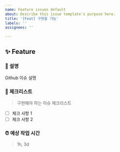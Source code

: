 ```yaml
---
name: Feature issues default
about: Describe this issue template's purpose here.
title: '[Feat] 구현할 기능'
labels: ''
assignees: ''

---
```


## ✨ Feature

### 💁 설명

Github 이슈 설명

### 📑 체크리스트
> 구현해야 하는 이슈 체크리스트

- [ ] 체크 사항 1
- [ ] 체크 사항 2

### ⏰ 예상 작업 시간
> 1h, 3d
